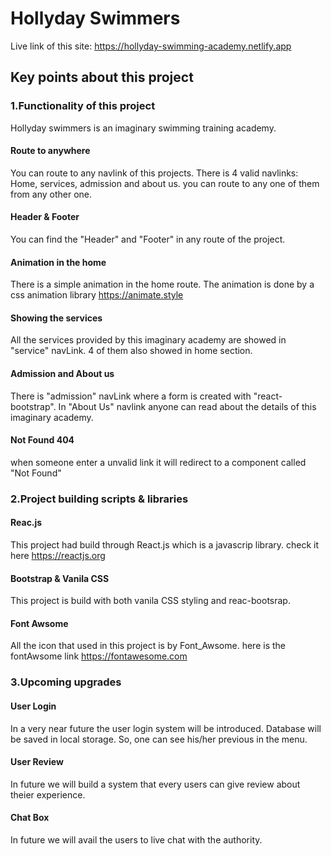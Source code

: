 # Hollyday Swimmers

Live link of this site: https://hollyday-swimming-academy.netlify.app

## Key points about this project

### 1.Functionality of this project

Hollyday swimmers is an imaginary swimming training academy.

#### Route to anywhere

You can route to any navlink of this projects. There is 4 valid navlinks: Home, services, admission and about us. you can route to any one of them from any other one.

#### Header & Footer

You can find the "Header" and "Footer" in any route of the project.

#### Animation in the home

There is a simple animation in the home route. The animation is done by a css animation library https://animate.style

#### Showing the services

All the services provided by this imaginary academy are showed in "service" navLink. 4 of them also showed in home section.

#### Admission and About us

There is "admission" navLink where a form is created with "react-bootstrap".
In "About Us" navlink anyone can read about the details of this imaginary academy.

#### Not Found 404

when someone enter a unvalid link it will redirect to a component called "Not Found"

### 2.Project building scripts & libraries

#### Reac.js

This project had build through React.js which is a javascrip library.
check it here https://reactjs.org

#### Bootstrap & Vanila CSS

This project is build with both vanila CSS styling and reac-bootsrap.

#### Font Awsome

All the icon that used in this project is by Font_Awsome.
here is the fontAwsome link https://fontawesome.com

### 3.Upcoming upgrades

#### User Login

In a very near future the user login system will be introduced. Database will be saved in local storage. So, one can see his/her previous in the menu.

#### User Review

In future we will build a system that every users can give review about theier experience.

#### Chat Box

In future we will avail the users to live chat with the authority.

